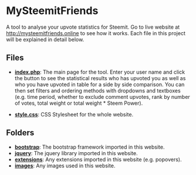 # MySteemitFriends

A tool to analyse your upvote statistics for Steemit. Go to live website at http://mysteemitfriends.online to see how it works. Each file in this project will be explained in detail below.

## Files

- [**index.php**](https://github.com/Bulletproofmonk/MySteemitFriends/blob/master/index.php): The main page for the tool. Enter your user name and click the button to see the statistical results who has upvoted you as well as who you have upvoted in table for a side by side comparison. You can then set filters and ordering methods with dropdowns and textboxes (e.g. time period, whether to exclude comment upvotes, rank by number of votes, total weight or total weight * Steem Power).

- [**style.css**](https://github.com/Bulletproofmonk/MySteemitFriends/blob/master/style.css): CSS Stylesheet for the whole website.

## Folders

- [**bootstrap**](https://github.com/Bulletproofmonk/MySteemitFriends/tree/master/bootstrap): The bootstrap framework imported in this website.
- [**jquery**](https://github.com/Bulletproofmonk/MySteemitFriends/tree/master/jquery): The jquery library imported in this website.
- [**extensions**](https://github.com/Bulletproofmonk/MySteemitFriends/tree/master/extensions): Any extensions imported in this website (e.g. popovers).
- [**images**](https://github.com/Bulletproofmonk/MySteemitFriends/tree/master/images): Any images used in this website.
